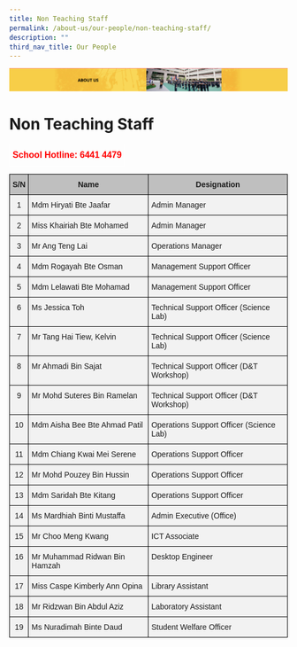```yaml
---
title: Non Teaching Staff
permalink: /about-us/our-people/non-teaching-staff/
description: ""
third_nav_title: Our People
---
```

![](/images/AboutUs.png)

Non Teaching Staff
==================

<style type="text/css">
.tg  {border-collapse:collapse;border-spacing:0;}
.tg td{border-color:black;border-style:solid;border-width:1px;font-family:Arial, sans-serif;font-size:14px;
  overflow:hidden;padding:10px 5px;word-break:normal;}
.tg th{border-color:black;border-style:solid;border-width:1px;font-family:Arial, sans-serif;font-size:14px;
  font-weight:normal;overflow:hidden;padding:10px 5px;word-break:normal;}
.tg .tg-6uyk{border-color:#ffffff;color:#ff0000;font-size:16px;font-weight:bold;text-align:right;vertical-align:top}
</style>
<table class="tg">
<thead>
  <tr>
    <td class="tg-6uyk">School Hotline: 6441 4479</td>
  </tr>
</thead>
</table>


<style type="text/css">
.tg  {border-collapse:collapse;border-spacing:0;}
.tg td{border-color:black;border-style:solid;border-width:1px;font-family:Arial, sans-serif;font-size:14px;
  overflow:hidden;padding:10px 5px;word-break:normal;}
.tg th{border-color:black;border-style:solid;border-width:1px;font-family:Arial, sans-serif;font-size:14px;
  font-weight:normal;overflow:hidden;padding:10px 5px;word-break:normal;}
.tg .tg-hyi1{background-color:#BFBFBF;font-weight:bold;text-align:center;vertical-align:top}
.tg .tg-fe66{background-color:#F2F2F2;text-align:center;vertical-align:top}
.tg .tg-0vn4{background-color:#F2F2F2;text-align:left;vertical-align:top}
</style>
<table class="tg">
<thead>
  <tr>
    <th class="tg-hyi1">S/N</th>
    <th class="tg-hyi1"> Name</th>
    <th class="tg-hyi1">Designation</th>
  </tr>
</thead>
<tbody>
  <tr>
    <td class="tg-fe66">1</td>
    <td class="tg-0vn4">Mdm Hiryati Bte Jaafar</td>
    <td class="tg-0vn4">Admin Manager</td>
  </tr>
  <tr>
    <td class="tg-fe66">2</td>
    <td class="tg-0vn4">Miss Khairiah Bte Mohamed</td>
    <td class="tg-0vn4">Admin Manager</td>
  </tr>
  <tr>
    <td class="tg-fe66">3</td>
    <td class="tg-0vn4">Mr Ang Teng Lai</td>
    <td class="tg-0vn4">Operations Manager</td>
  </tr>
  <tr>
    <td class="tg-fe66">4</td>
    <td class="tg-0vn4">Mdm Rogayah Bte Osman</td>
    <td class="tg-0vn4">Management Support Officer</td>
  </tr>
  <tr>
    <td class="tg-fe66">5</td>
    <td class="tg-0vn4">Mdm Lelawati Bte Mohamad</td>
    <td class="tg-0vn4">Management Support Officer</td>
  </tr>
  <tr>
    <td class="tg-fe66">6</td>
    <td class="tg-0vn4">Ms Jessica Toh</td>
    <td class="tg-0vn4">Technical Support Officer (Science Lab)</td>
  </tr>
  <tr>
    <td class="tg-fe66">7</td>
    <td class="tg-0vn4">Mr Tang Hai Tiew, Kelvin</td>
    <td class="tg-0vn4">Technical Support Officer (Science Lab)</td>
  </tr>
  <tr>
    <td class="tg-fe66">8</td>
    <td class="tg-0vn4">Mr Ahmadi Bin Sajat</td>
    <td class="tg-0vn4">Technical Support Officer (D&amp;T Workshop)</td>
  </tr>
  <tr>
    <td class="tg-fe66">9</td>
    <td class="tg-0vn4">Mr Mohd Suteres Bin Ramelan</td>
    <td class="tg-0vn4">Technical Support Officer (D&amp;T Workshop)</td>
  </tr>
  <tr>
    <td class="tg-fe66">10</td>
    <td class="tg-0vn4">Mdm Aisha Bee Bte Ahmad Patil</td>
    <td class="tg-0vn4">Operations Support Officer (Science Lab)</td>
  </tr>
  <tr>
    <td class="tg-fe66">11</td>
    <td class="tg-0vn4">Mdm Chiang Kwai Mei Serene</td>
    <td class="tg-0vn4">Operations Support Officer</td>
  </tr>
  <tr>
    <td class="tg-fe66">12</td>
    <td class="tg-0vn4">Mr Mohd Pouzey Bin Hussin</td>
    <td class="tg-0vn4">Operations Support Officer</td>
  </tr>
  <tr>
    <td class="tg-fe66">13</td>
    <td class="tg-0vn4">Mdm Saridah Bte Kitang</td>
    <td class="tg-0vn4">Operations Support Officer</td>
  </tr>
  <tr>
    <td class="tg-fe66">14</td>
    <td class="tg-0vn4">Ms Mardhiah Binti Mustaffa</td>
    <td class="tg-0vn4">Admin Executive (Office)</td>
  </tr>
  <tr>
    <td class="tg-fe66">15</td>
    <td class="tg-0vn4">Mr Choo Meng Kwang</td>
    <td class="tg-0vn4">ICT Associate</td>
  </tr>
  <tr>
    <td class="tg-fe66">16</td>
    <td class="tg-0vn4">Mr Muhammad Ridwan Bin Hamzah</td>
    <td class="tg-0vn4">Desktop Engineer</td>
  </tr>
  <tr>
    <td class="tg-fe66">17</td>
    <td class="tg-0vn4">Miss Caspe Kimberly Ann Opina</td>
    <td class="tg-0vn4">Library Assistant</td>
  </tr>
  <tr>
    <td class="tg-fe66">18</td>
    <td class="tg-0vn4">Mr Ridzwan Bin Abdul Aziz</td>
    <td class="tg-0vn4">Laboratory Assistant</td>
  </tr>
  <tr>
    <td class="tg-fe66">19</td>
    <td class="tg-0vn4">Ms Nuradimah Binte Daud</td>
    <td class="tg-0vn4">Student Welfare Officer</td>
  </tr>
</tbody>
</table>